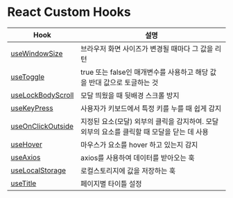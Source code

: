 # React Custom Hooks

|Hook|설명|
|-|-|
|[useWindowSize](https://github.com/sasha1107/react-study/tree/main/hooks/useWindowSize)|브라우저 화면 사이즈가 변경될 때마다 그 값을 리턴|
|[useToggle](https://github.com/sasha1107/react-study/tree/main/hooks/useToggle)|true 또는 false인 매개변수를 사용하고 해당 값을 반대 값으로 토글하는 것|
|[useLockBodyScroll](https://github.com/sasha1107/react-study/tree/main/hooks/useLockBodyScroll)|모달 띄웠을 때 뒷배경 스크롤 방지|
|[useKeyPress](https://github.com/sasha1107/react-study/tree/main/hooks/useKeyPress)|사용자가 키보드에서 특정 키를 누를 때 쉽게 감지|
|[useOnClickOutside](https://github.com/sasha1107/react-study/tree/main/hooks/useOnClickOutside)|지정된 요소(모달) 외부의 클릭을 감지하여. 모달 외부의 요소를 클릭할 때 모달을 닫는 데 사용|
|[useHover](https://github.com/sasha1107/react-study/tree/main/hooks/useHover)|마우스가 요소를 hover 하고 있는지 감지|
|[useAxios](https://github.com/sasha1107/react-study/tree/main/hooks/useAxios)|axios를 사용하여 데이터를 받아오는 훅|
|[useLocalStorage](https://github.com/sasha1107/react-study/tree/main/hooks/useLocalStorage)|로컬스토리지에 값을 저장하는 훅|
|[useTitle](https://github.com/sasha1107/react-study/tree/main/hooks/useTitle)|페이지별 타이틀 설정|

